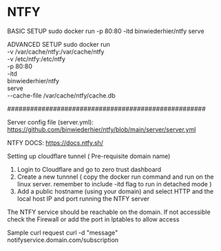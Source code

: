# NTFY 

BASIC SETUP
sudo docker run -p 80:80 -itd binwiederhier/ntfy serve

 

 

ADVANCED SETUP
sudo docker run \
-v /var/cache/ntfy:/var/cache/ntfy \
-v /etc/ntfy:/etc/ntfy \
-p 80:80 \
-itd \
binwiederhier/ntfy \
serve \
--cache-file /var/cache/ntfy/cache.db


####################################################

Server config file (server.yml): https://github.com/binwiederhier/ntfy/blob/main/server/server.yml

NTFY DOCS: https://docs.ntfy.sh/



Setting up cloudflare tunnel ( Pre-requisite domain name)
1. Login to Cloudflare and go to zero trust dashboard
2. Create a new tunnnel ( copy the docker run command and run on the linux server. remember to include -itd flag to run in detached mode )
3. Add a public hostname (using your domain) and select HTTP and the local host IP and port running the NTFY server

The NTFY service should be reachable on the domain. If not accessible check the Firewall or add the port in Iptables to allow access

Sample curl request 
curl -d "message" notifyservice.domain.com/subscription
